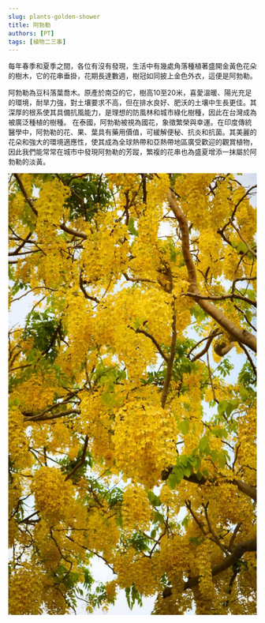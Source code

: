 ```yaml
---
slug: plants-golden-shower
title: 阿勃勒
authors: [PT]
tags: [植物二三事]
---
```


每年春季和夏季之間，各位有沒有發現，生活中有幾處角落種植著盛開金黃色花朵的樹木，它的花串垂掛，花期長達數週，樹冠如同披上金色外衣，這便是阿勃勒。

<!-- truncate -->

阿勃勒為豆科落葉喬木。原產於南亞的它，樹高10至20米，喜愛溫暖、陽光充足的環境，耐旱力強，對土壤要求不高，但在排水良好、肥沃的土壤中生長更佳。其深厚的根系使其具備抗風能力，是理想的防風林和城市綠化樹種，因此在台灣成為被廣泛種植的樹種。
在泰國，阿勃勒被視為國花，象徵繁榮與幸運。在印度傳統醫學中，阿勃勒的花、果、葉具有藥用價值，可緩解便秘、抗炎和抗菌。其美麗的花朵和強大的環境適應性，使其成為全球熱帶和亞熱帶地區廣受歡迎的觀賞植物，因此我們能常常在城市中發現阿勃勒的芳蹤，繁複的花串也為盛夏增添一抹屬於阿勃勒的淡黃。

![阿勃勒](./asset/2024-06-02.jpg)

